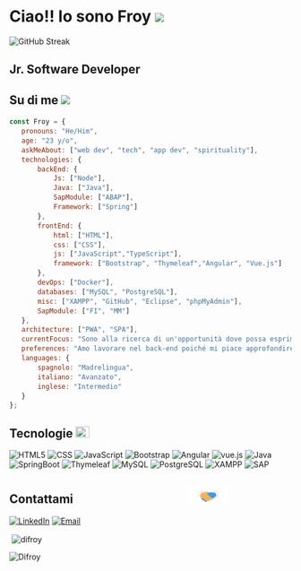 <h1> Ciao!! Io sono Froy <img src="https://raw.githubusercontent.com/iampavangandhi/iampavangandhi/master/gifs/Hi.gif" width="36px"> </h1> 

<p>
  <img src="https://github-readme-streak-stats.herokuapp.com?user=Difroy&theme=dark&border_radius=5&locale=it&date_format=j%20M%5B%20Y%5D&card_height=205" alt="GitHub Streak"/>
</p>

<h2 >Jr. Software Developer</h2>






  <h2 > Su di me <img src="https://media.giphy.com/media/VgCDAzcKvsR6OM0uWg/giphy.gif" width="50"></h2>
 
 ```javascript
const Froy = {
    pronouns: "He/Him",
    age: "23 y/o",
    askMeAbout: ["web dev", "tech", "app dev", "spirituality"],
    technologies: {
        backEnd: {
            Js: ["Node"],
            Java: ["Java"],
            SapModule: ["ABAP"],
            Framework: ["Spring"]
        },
        frontEnd: {
            html: ["HTML"],
            css: ["CSS"],
            js: ["JavaScript","TypeScript"],
            framework: ["Bootstrap", "Thymeleaf","Angular", "Vue.js"]
        },
        devOps: ["Docker"],
        databases: ["MySQL", "PostgreSQL"],
        misc: ["XAMPP", "GitHub", "Eclipse", "phpMyAdmin"],
        SapModule: ["FI", "MM"]
    },
    architecture: ["PWA", "SPA"],
    currentFocus: "Sono alla ricerca di un'opportunità dove possa esprimere al meglio le mie qualità",
    preferences: "Amo lavorare nel back-end poiché mi piace approfondire tecnologie, algoritmi e strutture dati per creare sistemi scalabili, affidabili e performanti.",
    languages: {
        spagnolo: "Madrelingua",
        italiano: "Avanzato",
        inglese: "Intermedio"
    }
};

```


<h2> Tecnologie <img src="https://media2.giphy.com/media/QssGEmpkyEOhBCb7e1/giphy.gif?cid=ecf05e47a0n3gi1bfqntqmob8g9aid1oyj2wr3ds3mg700bl&rid=giphy.gif" width ="25" height= 20> </h2>
 
<div>
  <img src="https://img.shields.io/badge/-HTML5-333333?style=flat&logo=HTML5" alt="HTML5"/>
  <img src="https://img.shields.io/badge/-CSS-333333?style=flat&logo=CSS3&logoColor=1572B6" alt="CSS"/>
  <img src="https://img.shields.io/badge/-JavaScript-333333?style=flat&logo=javascript" alt="JavaScript"/>
  <img src="https://img.shields.io/badge/-Bootstrap-333333?style=flat&logo=Bootstrap" alt="Bootstrap"/>
  <img src="https://img.shields.io/badge/-Angular-333333?style=flat&logo=angular" alt="Angular"/>
  <img src="https://img.shields.io/badge/-Vue.js-333333?style=flat&logo=vue.js" alt="vue.js"/>
  <img src="https://img.shields.io/badge/-Java-333333?style=flat&logo=java" alt="Java"/>
  <img src="https://img.shields.io/badge/-Spring Boot-333333?style=flat&logo=SpringBoot" alt="SpringBoot"/>
  <img src="https://img.shields.io/badge/-Thymeleaf-333333?style=flat&logo=thymeleaf" alt="Thymeleaf"/>
  <img src="https://img.shields.io/badge/-MySQL-333333?style=flat&logo=MySQL" alt="MySQL"/>
  <img src="https://img.shields.io/badge/-PostgreSQL-333333?style=flat&logo=PostgreSQL" alt="PostgreSQL"/>
  <img src="https://img.shields.io/badge/-XAMPP-333333?style=flat&logo=XAMPP" alt="XAMPP"/>
  <img src="https://img.shields.io/badge/-SAP-333333?style=flat&logo=SAP" alt="SAP"/>
</div>
 
<h2>Contattami <img src="https://github.com/0xAbdulKhalid/0xAbdulKhalid/raw/main/assets/mdImages/handshake.gif" width ="70" heigth= 20 style="margin-left: 200px;"></h2>
<div>
<a href="https://www.linkedin.com/in/froylan-lamus/"><img alt="LinkedIn" src="https://img.shields.io/badge/LinkedIn-Froylan%20Lamus-blue?style=flat-square&logo=linkedin"></a>
<a href="unifroy@gmail.com"><img alt="Email" src="https://img.shields.io/badge/Gmail-unifroy@gmail.com-blue?style=flat-square&logo=gmail"></a>  
</div>

<p>&nbsp;<img align="center" src="https://github-readme-stats.vercel.app/api?username=Difroy&show_icons=true&locale=en&bg_color=0d1117&text_color=ffffff&repo=convoychat"
    alt="difroy" /></p>

<p> <img src="https://komarev.com/ghpvc/?username=Difroy&label=Profile%20views&color=0e75b6&style=flat" alt="Difroy" /> </p>
